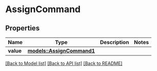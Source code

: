# AssignCommand

## Properties

Name | Type | Description | Notes
------------ | ------------- | ------------- | -------------
**value** | [**models::AssignCommand1**](AssignCommand1.md) |  | 

[[Back to Model list]](../README.md#documentation-for-models) [[Back to API list]](../README.md#documentation-for-api-endpoints) [[Back to README]](../README.md)



